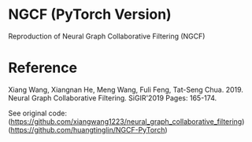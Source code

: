 # NGCF (PyTorch Version)
Reproduction of Neural Graph Collaborative Filtering (NGCF)

# Reference
Xiang Wang, Xiangnan He, Meng Wang, Fuli Feng, Tat-Seng Chua. 2019. Neural Graph Collaborative Filtering. SiGIR'2019 Pages: 165-174.

See original code: 
(https://github.com/xiangwang1223/neural_graph_collaborative_filtering)
(https://github.com/huangtinglin/NGCF-PyTorch)

